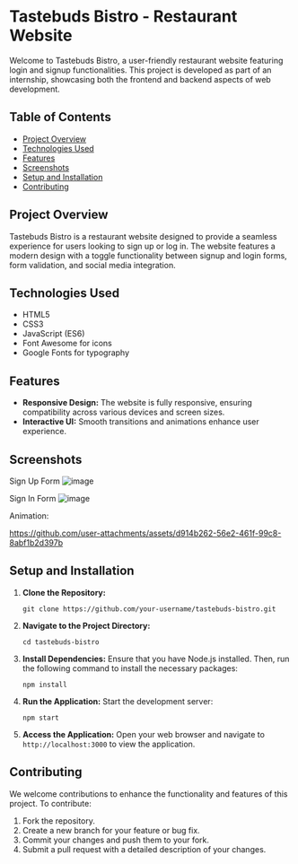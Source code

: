 # Tastebuds Bistro - Restaurant Website

Welcome to Tastebuds Bistro, a user-friendly restaurant website featuring login and signup functionalities. This project is developed as part of an internship, showcasing both the frontend and backend aspects of web development.

## Table of Contents

- [Project Overview](#project-overview)
- [Technologies Used](#technologies-used)
- [Features](#features)
- [Screenshots](#screenshots)
- [Setup and Installation](#setup-and-installation)
- [Contributing](#contributing)


## Project Overview

Tastebuds Bistro is a restaurant website designed to provide a seamless experience for users looking to sign up or log in. The website features a modern design with a toggle functionality between signup and login forms, form validation, and social media integration.

## Technologies Used

- HTML5
- CSS3
- JavaScript (ES6)
- Font Awesome for icons
- Google Fonts for typography


## Features

- **Responsive Design:** The website is fully responsive, ensuring compatibility across various devices and screen sizes.
- **Interactive UI:** Smooth transitions and animations enhance user experience.

## Screenshots


Sign Up Form
![image](https://github.com/user-attachments/assets/208c80a9-88f3-4cad-90b1-23fcb09b17b8)


Sign In Form
![image](https://github.com/user-attachments/assets/a62d3449-78a7-4a8c-b421-1a41656173dc)


Animation:

https://github.com/user-attachments/assets/d914b262-56e2-461f-99c8-8abf1b2d397b


## Setup and Installation

1. **Clone the Repository:**
   ```
   git clone https://github.com/your-username/tastebuds-bistro.git
   ```

2. **Navigate to the Project Directory:**
   ```
   cd tastebuds-bistro
   ```

3. **Install Dependencies:**
   Ensure that you have Node.js installed. Then, run the following command to install the necessary packages:
   ```
   npm install
   ```

4. **Run the Application:**
   Start the development server:
   ```
   npm start
   ```

5. **Access the Application:**
   Open your web browser and navigate to `http://localhost:3000` to view the application.

## Contributing

We welcome contributions to enhance the functionality and features of this project. To contribute:

1. Fork the repository.
2. Create a new branch for your feature or bug fix.
3. Commit your changes and push them to your fork.
4. Submit a pull request with a detailed description of your changes.

